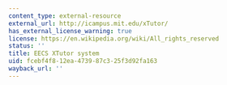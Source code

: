 ```yaml
---
content_type: external-resource
external_url: http://icampus.mit.edu/xTutor/
has_external_license_warning: true
license: https://en.wikipedia.org/wiki/All_rights_reserved
status: ''
title: EECS XTutor system
uid: fcebf4f8-12ea-4739-87c3-25f3d92fa163
wayback_url: ''
---
```

